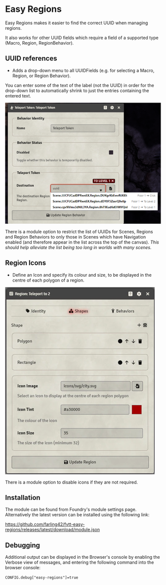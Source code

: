 # Easy Regions

Easy Regions makes it easier to find the correct UUID when managing regions.

It also works for other UUID fields which require a field of a supported type (Macro, Region, RegionBehavior).

## UUID references

- Adds a drop-down menu to all UUIDFields (e.g. for selecting a Macro, Region, or Region Behavior).

You can enter some of the text of the label (not the UUID) in order for the drop-down list to automatically shrink to just the entries containing the entered text.

![image](https://raw.githubusercontent.com/farling42/fvtt-easy-regions/master/images/easy-region-example.png)

There is a module option to restrict the list of UUIDs for Scenes, Regions and Region Behaviors to only those in Scenes which have Navigation enabled (and therefore appear in the list across the top of the canvas). _This should help alleviate the list being too long in worlds with many scenes._

## Region Icons

- Define an Icon and specify its colour and size, to be displayed in the centre of each polygon of a region.

![image](https://raw.githubusercontent.com/farling42/fvtt-easy-regions/master/images/region-icons.webp)

There is a module option to disable icons if they are not required.

## Installation

The module can be found from Foundry's module settings page. Alternatively the latest version can be installed using the following link:

https://github.com/farling42/fvtt-easy-regions/releases/latest/download/module.json

## Debugging

Additional output can be displayed in the Browser's console by enabling the Verbose view of messages, and entering the following command into the browser console:

`CONFIG.debug["easy-regions"]=true`